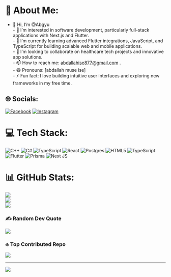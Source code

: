 

# 💫 About Me:
- 👋 Hi, I’m @Abgyu  <br>- 👀 I’m interested in software development, particularly full-stack applications with Next.js and Flutter.  <br>- 🌱 I’m currently learning advanced Flutter integrations, JavaScript, and TypeScript for building scalable web and mobile applications.  <br>- 💞️ I’m looking to collaborate on healthcare tech projects and innovative app solutions.  <br>- 📫 How to reach me: abdallahise877@gmail.com .  <br>- 😄 Pronouns: [abdallah muse ise]  <br>- ⚡ Fun fact: I love building intuitive user interfaces and exploring new frameworks in my free time.


## 🌐 Socials:
[![Facebook](https://img.shields.io/badge/Facebook-%231877F2.svg?logo=Facebook&logoColor=white)](https://facebook.com/https://www.facebook.com/nasrudiin.nuur.313) [![Instagram](https://img.shields.io/badge/Instagram-%23E4405F.svg?logo=Instagram&logoColor=white)](https://instagram.com/https://www.instagram.com/abdallaise8/) 

# 💻 Tech Stack:
![C++](https://img.shields.io/badge/c++-%2300599C.svg?style=for-the-badge&logo=c%2B%2B&logoColor=white) ![C#](https://img.shields.io/badge/c%23-%23239120.svg?style=for-the-badge&logo=csharp&logoColor=white) ![TypeScript](https://img.shields.io/badge/typescript-%23007ACC.svg?style=for-the-badge&logo=typescript&logoColor=white) ![React](https://img.shields.io/badge/react-%2320232a.svg?style=for-the-badge&logo=react&logoColor=%2361DAFB) ![Postgres](https://img.shields.io/badge/postgres-%23316192.svg?style=for-the-badge&logo=postgresql&logoColor=white) ![HTML5](https://img.shields.io/badge/html5-%23E34F26.svg?style=for-the-badge&logo=html5&logoColor=white) ![TypeScript](https://img.shields.io/badge/typescript-%23007ACC.svg?style=for-the-badge&logo=typescript&logoColor=white) ![Flutter](https://img.shields.io/badge/Flutter-%2302569B.svg?style=for-the-badge&logo=Flutter&logoColor=white) ![Prisma](https://img.shields.io/badge/Prisma-3982CE?style=for-the-badge&logo=Prisma&logoColor=white) ![Next JS](https://img.shields.io/badge/Next-black?style=for-the-badge&logo=next.js&logoColor=white)
# 📊 GitHub Stats:
![](https://github-readme-stats.vercel.app/api?username=Abgyu&theme=dark&hide_border=false&include_all_commits=true&count_private=true)<br/>
![](https://github-readme-streak-stats.herokuapp.com/?user=Abgyu&theme=dark&hide_border=false)<br/>
![](https://github-readme-stats.vercel.app/api/top-langs/?username=Abgyu&theme=dark&hide_border=false&include_all_commits=true&count_private=true&layout=compact)

### ✍️ Random Dev Quote
![](https://quotes-github-readme.vercel.app/api?type=vetical&theme=radical)

### 🔝 Top Contributed Repo
![](https://github-contributor-stats.vercel.app/api?username=Abgyu&limit=5&theme=dark&combine_all_yearly_contributions=true)

---
[![](https://visitcount.itsvg.in/api?id=Abgyu&icon=0&color=4)](https://visitcount.itsvg.in)

<!-- Proudly created with GPRM ( https://gprm.itsvg.in ) -->  



<!---
Abgyu/Abgyu is a ✨ special ✨ repository because its `README.md` (this file) appears on your GitHub profile.
You can click the Preview link to take a look at your changes.
--->
